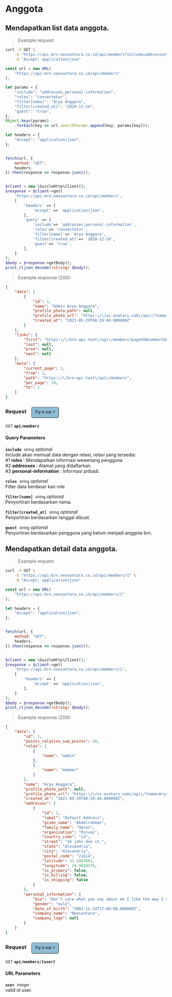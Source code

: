 # Anggota


## Mendapatkan list data anggota.




> Example request:

```bash
curl -X GET \
    -G "https://api-brn.neosantara.co.id/api/members?include=addresses%2Cpersonal-information&roles=consectetur&filter[name]=Arya+Anggara&filter[created_at]=2020-12-24&guest=true" \
    -H "Accept: application/json"
```

```javascript
const url = new URL(
    "https://api-brn.neosantara.co.id/api/members"
);

let params = {
    "include": "addresses,personal-information",
    "roles": "consectetur",
    "filter[name]": "Arya Anggara",
    "filter[created_at]": "2020-12-24",
    "guest": "true",
};
Object.keys(params)
    .forEach(key => url.searchParams.append(key, params[key]));

let headers = {
    "Accept": "application/json",
};


fetch(url, {
    method: "GET",
    headers,
}).then(response => response.json());
```

```php

$client = new \GuzzleHttp\Client();
$response = $client->get(
    'https://api-brn.neosantara.co.id/api/members',
    [
        'headers' => [
            'Accept' => 'application/json',
        ],
        'query' => [
            'include'=> 'addresses,personal-information',
            'roles'=> 'consectetur',
            'filter[name]'=> 'Arya Anggara',
            'filter[created_at]'=> '2020-12-24',
            'guest'=> 'true',
        ],
    ]
);
$body = $response->getBody();
print_r(json_decode((string) $body));
```


> Example response (200):

```json
{
    "data": [
        {
            "id": 1,
            "name": "Admin Arya Anggara",
            "profile_photo_path": null,
            "profile_photo_url": "https:\/\/ui-avatars.com\/api\/?name=Admin+Arya+Anggara&color=7F9CF5&background=EBF4FF",
            "created_at": "2021-05-29T08:29:44.000000Z"
        }
    ],
    "links": {
        "first": "https:\/\/brn-api.test\/api\/members?page%5Bnumber%5D=1",
        "last": null,
        "prev": null,
        "next": null
    },
    "meta": {
        "current_page": 1,
        "from": 1,
        "path": "https:\/\/brn-api.test\/api\/members",
        "per_page": 10,
        "to": 1
    }
}
```
<div id="execution-results-GETapi-members" hidden>
    <blockquote>Received response<span id="execution-response-status-GETapi-members"></span>:</blockquote>
    <pre class="json"><code id="execution-response-content-GETapi-members"></code></pre>
</div>
<div id="execution-error-GETapi-members" hidden>
    <blockquote>Request failed with error:</blockquote>
    <pre><code id="execution-error-message-GETapi-members"></code></pre>
</div>
<form id="form-GETapi-members" data-method="GET" data-path="api/members" data-authed="0" data-hasfiles="0" data-headers='{"Accept":"application\/json"}' onsubmit="event.preventDefault(); executeTryOut('GETapi-members', this);">
<h3>
    Request&nbsp;&nbsp;&nbsp;
        <button type="button" style="background-color: #8fbcd4; padding: 5px 10px; border-radius: 5px; border-width: thin;" id="btn-tryout-GETapi-members" onclick="tryItOut('GETapi-members');">Try it out ⚡</button>
    <button type="button" style="background-color: #c97a7e; padding: 5px 10px; border-radius: 5px; border-width: thin;" id="btn-canceltryout-GETapi-members" onclick="cancelTryOut('GETapi-members');" hidden>Cancel</button>&nbsp;&nbsp;
    <button type="submit" style="background-color: #6ac174; padding: 5px 10px; border-radius: 5px; border-width: thin;" id="btn-executetryout-GETapi-members" hidden>Send Request 💥</button>
    </h3>
<p>
<small class="badge badge-green">GET</small>
 <b><code>api/members</code></b>
</p>
<h4 class="fancy-heading-panel"><b>Query Parameters</b></h4>
<p>
<b><code>include</code></b>&nbsp;&nbsp;<small>string</small>     <i>optional</i> &nbsp;
<input type="text" name="include" data-endpoint="GETapi-members" data-component="query"  hidden>
<br>
Include akan memuat data dengan relasi, relasi yang tersedia: <br> #1 <b>roles</b> : Mendapatkan informasi wewenang pengguna <br> #2 <b>addresses</b> : Alamat yang didaftarkan. <br> #3 <b>personal-information</b> : Informasi pribadi.
</p>
<p>
<b><code>roles</code></b>&nbsp;&nbsp;<small>string</small>     <i>optional</i> &nbsp;
<input type="text" name="roles" data-endpoint="GETapi-members" data-component="query"  hidden>
<br>
Filter data berdasar kan role
</p>
<p>
<b><code>filter[name]</code></b>&nbsp;&nbsp;<small>string</small>     <i>optional</i> &nbsp;
<input type="text" name="filter[name]" data-endpoint="GETapi-members" data-component="query"  hidden>
<br>
Penyortiran berdasarkan nama.
</p>
<p>
<b><code>filter[created_at]</code></b>&nbsp;&nbsp;<small>string</small>     <i>optional</i> &nbsp;
<input type="text" name="filter[created_at]" data-endpoint="GETapi-members" data-component="query"  hidden>
<br>
Penyortiran berdasarkan tanggal dibuat.
</p>
<p>
<b><code>guest</code></b>&nbsp;&nbsp;<small>string</small>     <i>optional</i> &nbsp;
<input type="text" name="guest" data-endpoint="GETapi-members" data-component="query"  hidden>
<br>
Penyortiran berdasarkan pengguna yang belum menjadi anggota brn.
</p>
</form>


## Mendapatkan detail data anggota.




> Example request:

```bash
curl -X GET \
    -G "https://api-brn.neosantara.co.id/api/members/1" \
    -H "Accept: application/json"
```

```javascript
const url = new URL(
    "https://api-brn.neosantara.co.id/api/members/1"
);

let headers = {
    "Accept": "application/json",
};


fetch(url, {
    method: "GET",
    headers,
}).then(response => response.json());
```

```php

$client = new \GuzzleHttp\Client();
$response = $client->get(
    'https://api-brn.neosantara.co.id/api/members/1',
    [
        'headers' => [
            'Accept' => 'application/json',
        ],
    ]
);
$body = $response->getBody();
print_r(json_decode((string) $body));
```


> Example response (200):

```json
{
    "data": {
        "id": 1,
        "points_relation_sum_points": 10,
        "roles": [
            {
                "name": "admin"
            },
            {
                "name": "member"
            }
        ],
        "name": "Arya Anggara",
        "profile_photo_path": null,
        "profile_photo_url": "https:\/\/ui-avatars.com\/api\/?name=Arya+Anggara&color=7F9CF5&background=EBF4FF",
        "created_at": "2021-05-29T08:29:44.000000Z",
        "addresses": [
            {
                "id": 1,
                "label": "Default Address",
                "given_name": "Abdelrahman",
                "family_name": "Omran",
                "organization": "Rinvex",
                "country_code": "id",
                "street": "56 john doe st.",
                "state": "Alexandria",
                "city": "Alexandria",
                "postal_code": "21614",
                "latitude": 31.2467601,
                "longitude": 29.9020376,
                "is_primary": false,
                "is_billing": false,
                "is_shipping": false
            }
        ],
        "personal_information": {
            "bio": "Don`t care what you say about me I like the way I am.",
            "gender": "male",
            "date_of_birth": "2002-12-24T17:00:00.000000Z",
            "company_name": "Neosantara",
            "company_logo": null
        }
    }
}
```
<div id="execution-results-GETapi-members--user-" hidden>
    <blockquote>Received response<span id="execution-response-status-GETapi-members--user-"></span>:</blockquote>
    <pre class="json"><code id="execution-response-content-GETapi-members--user-"></code></pre>
</div>
<div id="execution-error-GETapi-members--user-" hidden>
    <blockquote>Request failed with error:</blockquote>
    <pre><code id="execution-error-message-GETapi-members--user-"></code></pre>
</div>
<form id="form-GETapi-members--user-" data-method="GET" data-path="api/members/{user}" data-authed="0" data-hasfiles="0" data-headers='{"Accept":"application\/json"}' onsubmit="event.preventDefault(); executeTryOut('GETapi-members--user-', this);">
<h3>
    Request&nbsp;&nbsp;&nbsp;
        <button type="button" style="background-color: #8fbcd4; padding: 5px 10px; border-radius: 5px; border-width: thin;" id="btn-tryout-GETapi-members--user-" onclick="tryItOut('GETapi-members--user-');">Try it out ⚡</button>
    <button type="button" style="background-color: #c97a7e; padding: 5px 10px; border-radius: 5px; border-width: thin;" id="btn-canceltryout-GETapi-members--user-" onclick="cancelTryOut('GETapi-members--user-');" hidden>Cancel</button>&nbsp;&nbsp;
    <button type="submit" style="background-color: #6ac174; padding: 5px 10px; border-radius: 5px; border-width: thin;" id="btn-executetryout-GETapi-members--user-" hidden>Send Request 💥</button>
    </h3>
<p>
<small class="badge badge-green">GET</small>
 <b><code>api/members/{user}</code></b>
</p>
<h4 class="fancy-heading-panel"><b>URL Parameters</b></h4>
<p>
<b><code>user</code></b>&nbsp;&nbsp;<small>integer</small>  &nbsp;
<input type="number" name="user" data-endpoint="GETapi-members--user-" data-component="url" required  hidden>
<br>
valid id user.
</p>
</form>



